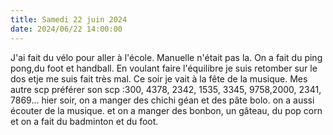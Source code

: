 ```yaml
---
title: Samedi 22 juin 2024
date: 2024/06/22 14:00:00
---
```

J'ai fait du vélo pour aller à l'école.
Manuelle n'était pas la.
On a fait du ping pong,du foot et handball.
En voulant faire l'équilibre je suis retomber sur le dos etje me suis fait très mal.
Ce soir je vait à la fête de la musique.
Mes autre scp préférer son scp :300, 4378, 2342, 1535, 3345, 9758,2000, 2341, 7869...
hier soir, on a manger des chichi géan et des pâte bolo.
on a aussi écouter de la musique.
et on a manger des bonbon, un gâteau, du pop corn et on a fait du badminton et du foot.
